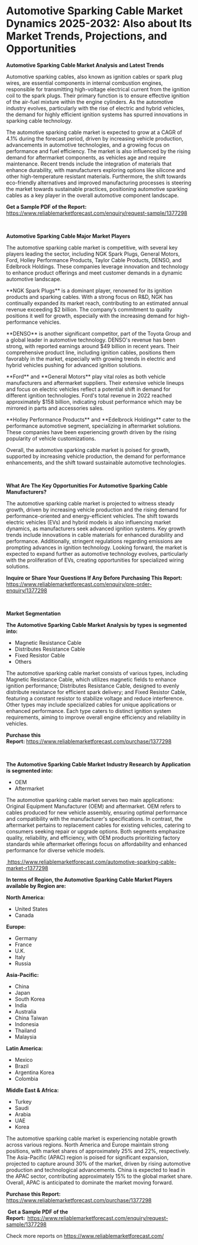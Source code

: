 <p><h1>Automotive Sparking Cable Market Dynamics 2025-2032: Also about Its Market Trends, Projections, and Opportunities</h1></p><p><strong>Automotive Sparking Cable Market Analysis and Latest Trends</strong></p>
<p><p>Automotive sparking cables, also known as ignition cables or spark plug wires, are essential components in internal combustion engines, responsible for transmitting high-voltage electrical current from the ignition coil to the spark plugs. Their primary function is to ensure effective ignition of the air-fuel mixture within the engine cylinders. As the automotive industry evolves, particularly with the rise of electric and hybrid vehicles, the demand for highly efficient ignition systems has spurred innovations in sparking cable technology.</p><p>The automotive sparking cable market is expected to grow at a CAGR of 4.1% during the forecast period, driven by increasing vehicle production, advancements in automotive technologies, and a growing focus on performance and fuel efficiency. The market is also influenced by the rising demand for aftermarket components, as vehicles age and require maintenance. Recent trends include the integration of materials that enhance durability, with manufacturers exploring options like silicone and other high-temperature resistant materials. Furthermore, the shift towards eco-friendly alternatives and improved manufacturing processes is steering the market towards sustainable practices, positioning automotive sparking cables as a key player in the overall automotive component landscape.</p></p>
<p><strong>Get a Sample PDF of the Report:&nbsp;</strong> <a href="https://www.reliablemarketforecast.com/enquiry/request-sample/1377298?utm_campaign=1097&utm_medium=2&utm_source=Github&utm_content=ia&utm_term=13012025&utm_id=automotive-sparking-cable">https://www.reliablemarketforecast.com/enquiry/request-sample/1377298</a></p>
<p>&nbsp;</p>
<p><strong>Automotive Sparking Cable Major Market Players</strong></p>
<p><p>The automotive sparking cable market is competitive, with several key players leading the sector, including NGK Spark Plugs, General Motors, Ford, Holley Performance Products, Taylor Cable Products, DENSO, and Edelbrock Holdings. These companies leverage innovation and technology to enhance product offerings and meet customer demands in a dynamic automotive landscape.</p><p>**NGK Spark Plugs** is a dominant player, renowned for its ignition products and sparking cables. With a strong focus on R&D, NGK has continually expanded its market reach, contributing to an estimated annual revenue exceeding $2 billion. The company’s commitment to quality positions it well for growth, especially with the increasing demand for high-performance vehicles.</p><p>**DENSO** is another significant competitor, part of the Toyota Group and a global leader in automotive technology. DENSO's revenue has been strong, with reported earnings around $49 billion in recent years. Their comprehensive product line, including ignition cables, positions them favorably in the market, especially with growing trends in electric and hybrid vehicles pushing for advanced ignition solutions.</p><p>**Ford** and **General Motors** play vital roles as both vehicle manufacturers and aftermarket suppliers. Their extensive vehicle lineups and focus on electric vehicles reflect a potential shift in demand for different ignition technologies. Ford's total revenue in 2022 reached approximately $158 billion, indicating robust performance which may be mirrored in parts and accessories sales.</p><p>**Holley Performance Products** and **Edelbrock Holdings** cater to the performance automotive segment, specializing in aftermarket solutions. These companies have been experiencing growth driven by the rising popularity of vehicle customizations.</p><p>Overall, the automotive sparking cable market is poised for growth, supported by increasing vehicle production, the demand for performance enhancements, and the shift toward sustainable automotive technologies.</p></p>
<p>&nbsp;</p>
<p><strong>What Are The Key Opportunities For Automotive Sparking Cable Manufacturers?</strong></p>
<p><p>The automotive sparking cable market is projected to witness steady growth, driven by increasing vehicle production and the rising demand for performance-oriented and energy-efficient vehicles. The shift towards electric vehicles (EVs) and hybrid models is also influencing market dynamics, as manufacturers seek advanced ignition systems. Key growth trends include innovations in cable materials for enhanced durability and performance. Additionally, stringent regulations regarding emissions are prompting advances in ignition technology. Looking forward, the market is expected to expand further as automotive technology evolves, particularly with the proliferation of EVs, creating opportunities for specialized wiring solutions.</p></p>
<p><strong>Inquire or Share Your Questions If Any Before Purchasing This Report:</strong> <a href="https://www.reliablemarketforecast.com/enquiry/pre-order-enquiry/1377298?utm_campaign=1097&utm_medium=2&utm_source=Github&utm_content=ia&utm_term=13012025&utm_id=automotive-sparking-cable">https://www.reliablemarketforecast.com/enquiry/pre-order-enquiry/1377298</a></p>
<p>&nbsp;</p>
<p><strong>Market Segmentation</strong></p>
<p><strong>The Automotive Sparking Cable Market Analysis by types is segmented into:</strong></p>
<p><ul><li>Magnetic Resistance Cable</li><li>Distributes Resistance Cable</li><li>Fixed Resistor Cable</li><li>Others</li></ul></p>
<p><p>The automotive sparking cable market consists of various types, including Magnetic Resistance Cable, which utilizes magnetic fields to enhance ignition performance; Distributes Resistance Cable, designed to evenly distribute resistance for efficient spark delivery; and Fixed Resistor Cable, featuring a constant resistor to stabilize voltage and reduce interference. Other types may include specialized cables for unique applications or enhanced performance. Each type caters to distinct ignition system requirements, aiming to improve overall engine efficiency and reliability in vehicles.</p></p>
<p><strong>Purchase this Report:&nbsp;</strong><a href="https://www.reliablemarketforecast.com/purchase/1377298?utm_campaign=1097&utm_medium=2&utm_source=Github&utm_content=ia&utm_term=13012025&utm_id=automotive-sparking-cable">https://www.reliablemarketforecast.com/purchase/1377298</a></p>
<p>&nbsp;</p>
<p><strong>The Automotive Sparking Cable Market Industry Research by Application is segmented into:</strong></p>
<p><ul><li>OEM</li><li>Aftermarket</li></ul></p>
<p><p>The automotive sparking cable market serves two main applications: Original Equipment Manufacturer (OEM) and aftermarket. OEM refers to cables produced for new vehicle assembly, ensuring optimal performance and compatibility with the manufacturer's specifications. In contrast, the aftermarket pertains to replacement cables for existing vehicles, catering to consumers seeking repair or upgrade options. Both segments emphasize quality, reliability, and efficiency, with OEM products prioritizing factory standards while aftermarket offerings focus on affordability and enhanced performance for diverse vehicle models.</p></p>
<p><a href="https://www.reliablemarketforecast.com/automotive-sparking-cable-market-r1377298?utm_campaign=1097&utm_medium=2&utm_source=Github&utm_content=ia&utm_term=13012025&utm_id=automotive-sparking-cable">&nbsp;https://www.reliablemarketforecast.com/automotive-sparking-cable-market-r1377298</a></p>
<p><strong>In terms of Region, the Automotive Sparking Cable Market Players available by Region are:</strong></p>
<p>
    <p> <strong> North America: </strong>
        <ul>
            <li>United States</li>
            <li>Canada</li>
        </ul>
        </p> 
    <p> <strong> Europe: </strong>
        <ul>
            <li>Germany</li>
            <li>France</li>
            <li>U.K.</li>
            <li>Italy</li>
            <li>Russia</li>
        </ul>
        </p> 
    <p> <strong> Asia-Pacific: </strong>
        <ul>
            <li>China</li>
            <li>Japan</li>
            <li>South Korea</li>
            <li>India</li>
            <li>Australia</li>
            <li>China Taiwan</li>
            <li>Indonesia</li>
            <li>Thailand</li>
            <li>Malaysia</li>
        </ul>
        </p> 
    <p> <strong> Latin America: </strong>
        <ul>
            <li>Mexico</li>
            <li>Brazil</li>
            <li>Argentina Korea</li>
            <li>Colombia</li>
        </ul>
        </p> 
    <p> <strong> Middle East & Africa: </strong>
        <ul>
            <li>Turkey</li>
            <li>Saudi</li>
            <li>Arabia</li>
            <li>UAE</li>
            <li>Korea</li>
        </ul>
    </p>
    </p>
<p><p>The automotive sparking cable market is experiencing notable growth across various regions. North America and Europe maintain strong positions, with market shares of approximately 25% and 22%, respectively. The Asia-Pacific (APAC) region is poised for significant expansion, projected to capture around 30% of the market, driven by rising automotive production and technological advancements. China is expected to lead in the APAC sector, contributing approximately 15% to the global market share. Overall, APAC is anticipated to dominate the market moving forward.</p></p>
<p><strong>Purchase this Report: </strong><a href="https://www.reliablemarketforecast.com/purchase/1377298?utm_campaign=1097&utm_medium=2&utm_source=Github&utm_content=ia&utm_term=13012025&utm_id=automotive-sparking-cable">https://www.reliablemarketforecast.com/purchase/1377298</a></p>
<p>&nbsp;<strong>Get a Sample PDF of the Report:&nbsp;&nbsp;</strong><a href="https://www.reliablemarketforecast.com/enquiry/request-sample/1377298?utm_campaign=1097&utm_medium=2&utm_source=Github&utm_content=ia&utm_term=13012025&utm_id=automotive-sparking-cable">https://www.reliablemarketforecast.com/enquiry/request-sample/1377298</a></p>
<p><strong></strong></p>
<p>Check more reports on <a href="https://www.reliablemarketforecast.com/?utm_campaign=1097&utm_medium=2&utm_source=Github&utm_content=ia&utm_term=13012025&utm_id=automotive-sparking-cable">https://www.reliablemarketforecast.com/</a></p>